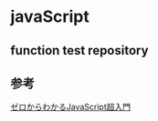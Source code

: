 # javaScript

## function test repository

## 参考

[ゼロからわかるJavaScript超入門](http://gihyo.jp/book/2010/978-4-7741-4120-6)
